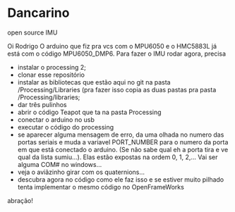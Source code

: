 # Dancarino
open source IMU

Oi Rodrigo
O arduino que fiz pra vcs com o MPU6050 e o HMC5883L já está com o código MPU6050_DMP6.
Para fazer o IMU rodar agora, precisa 
- instalar o processing 2;
- clonar esse repositório
- instalar as bibliotecas que estão aqui no git na pasta /Processing/Libraries (pra fazer isso copia as duas pastas pra pasta /Processing/libraries;
- dar três pulinhos
- abrir o código Teapot que ta na pasta Processing
- conectar o arduino no usb
- executar o código do processing
- se aparecer alguma mensagem de erro, da uma olhada no numero das portas seriais e muda a variavel PORT_NUMBER para o numero da porta em que está conectado o arduino. (Se não sabe qual eh a porta tira e ve qual da lista sumiu...). Elas estão expostas na ordem 0, 1, 2,... Vai ser alguma COM# no windows...
- veja o aviãzinho girar com os quaternions...
- descubra agora no código como ele faz isso e se estiver muito pilhado tenta implementar o mesmo código no OpenFrameWorks

abração!
